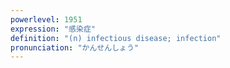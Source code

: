 ```yaml
---
powerlevel: 1951
expression: "感染症"
definition: "(n) infectious disease; infection"
pronunciation: "かんせんしょう"
---
```

